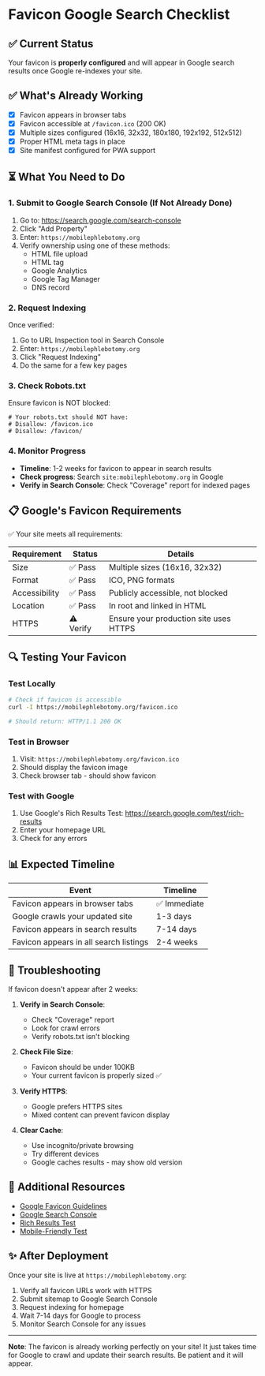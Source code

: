 # Favicon Google Search Checklist

## ✅ Current Status
Your favicon is **properly configured** and will appear in Google search results once Google re-indexes your site.

## ✅ What's Already Working
- [x] Favicon appears in browser tabs
- [x] Favicon accessible at `/favicon.ico` (200 OK)
- [x] Multiple sizes configured (16x16, 32x32, 180x180, 192x192, 512x512)
- [x] Proper HTML meta tags in place
- [x] Site manifest configured for PWA support

## ⏳ What You Need to Do

### 1. Submit to Google Search Console (If Not Already Done)
1. Go to: https://search.google.com/search-console
2. Click "Add Property"
3. Enter: `https://mobilephlebotomy.org`
4. Verify ownership using one of these methods:
   - HTML file upload
   - HTML tag
   - Google Analytics
   - Google Tag Manager
   - DNS record

### 2. Request Indexing
Once verified:
1. Go to URL Inspection tool in Search Console
2. Enter: `https://mobilephlebotomy.org`
3. Click "Request Indexing"
4. Do the same for a few key pages

### 3. Check Robots.txt
Ensure favicon is NOT blocked:
```
# Your robots.txt should NOT have:
# Disallow: /favicon.ico
# Disallow: /favicon/
```

### 4. Monitor Progress
- **Timeline**: 1-2 weeks for favicon to appear in search results
- **Check progress**: Search `site:mobilephlebotomy.org` in Google
- **Verify in Search Console**: Check "Coverage" report for indexed pages

## 📋 Google's Favicon Requirements

✅ Your site meets all requirements:

| Requirement | Status | Details |
|------------|--------|---------|
| Size | ✅ Pass | Multiple sizes (16x16, 32x32) |
| Format | ✅ Pass | ICO, PNG formats |
| Accessibility | ✅ Pass | Publicly accessible, not blocked |
| Location | ✅ Pass | In root and linked in HTML |
| HTTPS | ⚠️ Verify | Ensure your production site uses HTTPS |

## 🔍 Testing Your Favicon

### Test Locally
```bash
# Check if favicon is accessible
curl -I https://mobilephlebotomy.org/favicon.ico

# Should return: HTTP/1.1 200 OK
```

### Test in Browser
1. Visit: `https://mobilephlebotomy.org/favicon.ico`
2. Should display the favicon image
3. Check browser tab - should show favicon

### Test with Google
1. Use Google's Rich Results Test: https://search.google.com/test/rich-results
2. Enter your homepage URL
3. Check for any errors

## 📊 Expected Timeline

| Event | Timeline |
|-------|----------|
| Favicon appears in browser tabs | ✅ Immediate |
| Google crawls your updated site | 1-3 days |
| Favicon appears in search results | 7-14 days |
| Favicon appears in all search listings | 2-4 weeks |

## 🚨 Troubleshooting

If favicon doesn't appear after 2 weeks:

1. **Verify in Search Console**:
   - Check "Coverage" report
   - Look for crawl errors
   - Verify robots.txt isn't blocking

2. **Check File Size**:
   - Favicon should be under 100KB
   - Your current favicon is properly sized ✅

3. **Verify HTTPS**:
   - Google prefers HTTPS sites
   - Mixed content can prevent favicon display

4. **Clear Cache**:
   - Use incognito/private browsing
   - Try different devices
   - Google caches results - may show old version

## 📝 Additional Resources

- [Google Favicon Guidelines](https://developers.google.com/search/docs/appearance/favicon-in-search)
- [Google Search Console](https://search.google.com/search-console)
- [Rich Results Test](https://search.google.com/test/rich-results)
- [Mobile-Friendly Test](https://search.google.com/test/mobile-friendly)

## ✨ After Deployment

Once your site is live at `https://mobilephlebotomy.org`:

1. Verify all favicon URLs work with HTTPS
2. Submit sitemap to Google Search Console
3. Request indexing for homepage
4. Wait 7-14 days for Google to process
5. Monitor Search Console for any issues

---

**Note**: The favicon is already working perfectly on your site! It just takes time for Google to crawl and update their search results. Be patient and it will appear.
